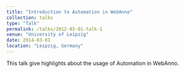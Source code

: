 ```yaml
---
title: "Introduction to Automation in WebAnno"
collection: talks
type: "Talk"
permalink: /talks/2012-03-01-talk-1
venue: "University of Leipzig"
date: 2014-03-01
location: "Leipzig, Germany"
---
```


This talk give highlights about the usage of Automation in WebAnno.
